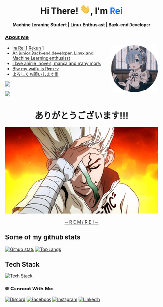 <h1 align="center">Hi There! <img src="./assets/Hi.gif" height="32" />, I'm <a href="github.com/rekun-dev" style="color:#0d6efd;text-decoration: none;">Rei</a></h1>
<h4 align="center">Machine Leraning Student <a href="/">|</a> Linux Enthusiast <a href="/">|</a> Back-end Developer<a href="/"></h4>

### About Me
<img align="right" height="155px" width="155px" alt="Rem" src="https://raw.githubusercontent.com/Rekun-dev/Rekun-dev/master/assets/Rem.png">

 - Im Rei [ Rekun ]
 - An junior Back-end developer, Linux and Machine Learning enthusiast
 - I love anime, novels, manga and many more.
 - Btw my waifu is Rem :v
 - よろしくお願いします!!!
 
 [![](https://visitcount.itsvg.in/api?id=Rekun-dev&label=Github%20views&color=12&icon=2&pretty=true)](https://visitcount.itsvg.in)
 
<img src="https://user-images.githubusercontent.com/73097560/115834477-dbab4500-a447-11eb-908a-139a6edaec5c.gif"/> 
 <div align="center">
  <h1>ありがとうございます!!!</h1> 
   <img src="https://raw.githubusercontent.com/Rekun-dev/Rekun-dev/master/assets/98111dfdcdef62f0900a2039b9308519.gif" alt="arigatou"/>
   <br>
   <br>
    <a href="github.com/rekun-dev" >-- R E M  / R E I --</a>
 </div>
 
 ## Some of my github stats
[![Github stats](https://github-readme-stats.vercel.app/api?username=rekun-dev&show_icons=true&include_all_commits=true)](https://github.com/rekun-dev/github-readme-stats)
[![Top Langs](https://github-readme-stats.vercel.app/api/top-langs/?username=rekun-dev&layout=compact)](https://github.com/rekun-dev/github-readme-stats)

 
 ## Tech Stack
 ![Tech Stack](https://skillicons.dev/icons?i=python,nodejs,ts,js,cpp,c,html,css,tailwindcss,react,docker,vercel,mongodb,git,github)

 
 
 ### 🌐 Connect With Me:
[![Discord](https://img.shields.io/badge/Discord-%237289DA.svg?logo=discord&logoColor=white)](https://discord.gg/ohmyaleister) [![Facebook](https://img.shields.io/badge/Facebook-%231877F2.svg?logo=Facebook&logoColor=white)](https://facebook.com/miraearchlinux) [![Instagram](https://img.shields.io/badge/Instagram-%23E4405F.svg?logo=Instagram&logoColor=white)](https://instagram.com/alexander.s.kennedy) [![LinkedIn](https://img.shields.io/badge/LinkedIn-%230077B5.svg?logo=linkedin&logoColor=white)](https://linkedin.com/in/mirae-znain) 


